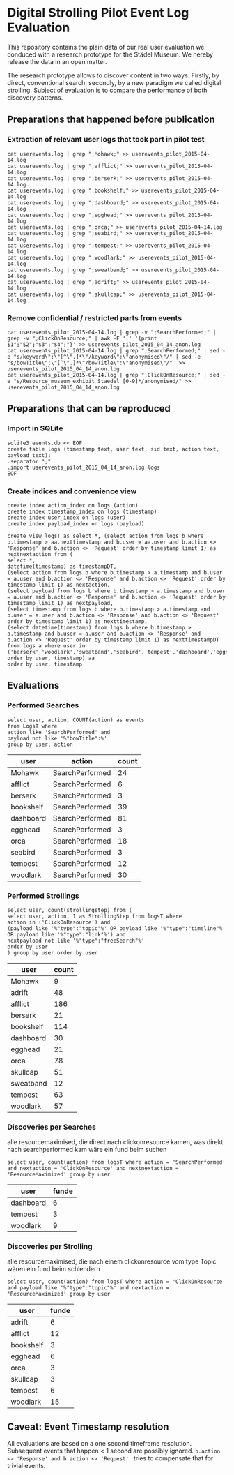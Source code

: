 # Digital Strolling Pilot Event Log Evaluation

This repository contains the plain data of our real user evaluation we conduced with a research prototype for the Städel Museum. We hereby release the data in an open matter.

The research prototype allows to discover content in two ways: Firstly, by direct, conventional search, secondly, by a new paradigm we called digital strolling. Subject of evaluation is to compare the performance of both discovery patterns. 

## Preparations that happened before publication

### Extraction of relevant user logs that took part in pilot test

	cat userevents.log | grep ";Mohawk;" >> userevents_pilot_2015-04-14.log
	cat userevents.log | grep ";afflict;" >> userevents_pilot_2015-04-14.log
	cat userevents.log | grep ";berserk;" >> userevents_pilot_2015-04-14.log
	cat userevents.log | grep ";bookshelf;" >> userevents_pilot_2015-04-14.log
	cat userevents.log | grep ";dashboard;" >> userevents_pilot_2015-04-14.log
	cat userevents.log | grep ";egghead;" >> userevents_pilot_2015-04-14.log
	cat userevents.log | grep ";orca;" >> userevents_pilot_2015-04-14.log
	cat userevents.log | grep ";seabird;" >> userevents_pilot_2015-04-14.log
	cat userevents.log | grep ";tempest;" >> userevents_pilot_2015-04-14.log
	cat userevents.log | grep ";woodlark;" >> userevents_pilot_2015-04-14.log
	cat userevents.log | grep ";sweatband;" >> userevents_pilot_2015-04-14.log
	cat userevents.log | grep ";adrift;" >> userevents_pilot_2015-04-14.log
	cat userevents.log | grep ";skullcap;" >> userevents_pilot_2015-04-14.log


### Remove confidential / restricted parts from events
	cat userevents_pilot_2015-04-14.log | grep -v ";SearchPerformed;" | grep -v ";ClickOnResource;" | awk -F ';' '{print $1";"$2";"$3";"$4";"}' >> userevents_pilot_2015_04_14_anon.log
	cat userevents_pilot_2015-04-14.log | grep ";SearchPerformed;" | sed -e "s/keyword\":\"[^\".]*\"/keyword\":\"anonymised\"/" | sed -e "s/bowTitle\":\"[^\".]*\"/bowTitle\":\"anonymised\"/"  >> userevents_pilot_2015_04_14_anon.log
	cat userevents_pilot_2015-04-14.log | grep ";ClickOnResource;" | sed -e "s/Resource_museum_exhibit_Staedel_[0-9]*/anonymised/" >> userevents_pilot_2015_04_14_anon.log


## Preparations that can be reproduced
### Import in SQLite

	sqlite3 events.db << EOF
	create table logs (timestamp text, user text, sid text, action text, payload text);
	.separator ";"
	.import userevents_pilot_2015_04_14_anon.log logs
	EOF


### Create indices and convenience view

	create index action_index on logs (action)
	create index timestamp_index on logs (timestamp)
	create index user_index on logs (user)
	create index payload_index on logs (payload)
	
	create view logsT as select *, (select action from logs b where b.timestamp > aa.nexttimestamp and b.user = aa.user and b.action <> 'Response' and b.action <> 'Request' order by timestamp limit 1) as nextnextaction from (
	select *,
	datetime(timestamp) as timestampDT,
	(select action from logs b where b.timestamp > a.timestamp and b.user = a.user and b.action <> 'Response' and b.action <> 'Request' order by timestamp limit 1) as nextaction,
	(select payload from logs b where b.timestamp > a.timestamp and b.user = a.user and b.action <> 'Response' and b.action <> 'Request' order by timestamp limit 1) as nextpayload,
	(select timestamp from logs b where b.timestamp > a.timestamp and b.user = a.user and b.action <> 'Response' and b.action <> 'Request' order by timestamp limit 1) as nexttimestamp,
	(select datetime(timestamp) from logs b where b.timestamp > a.timestamp and b.user = a.user and b.action <> 'Response' and b.action <> 'Request' order by timestamp limit 1) as nexttimestampDT
	from logs a where user in ('berserk','woodlark','sweatband','seabird','tempest','dashboard','egghead','Mohawk','orca','afflict','bookshelf','adrift','skullcap') order by user, timestamp) aa
	order by user, timestamp




## Evaluations
### Performed Searches

	select user, action, COUNT(action) as events
	from LogsT where
	action like 'SearchPerformed' and
	payload not like '%"bowTitle":%'
	group by user, action


user|action|count
---|---|---
Mohawk|SearchPerformed|24
afflict|SearchPerformed|6
berserk|SearchPerformed|3
bookshelf|SearchPerformed|39
dashboard|SearchPerformed|81
egghead|SearchPerformed|3
orca|SearchPerformed|18
seabird|SearchPerformed|3
tempest|SearchPerformed|12
woodlark|SearchPerformed|30




### Performed Strollings

	select user, count(strollingstep) from (
	select user, action, 1 as StrollingStep from logsT where
	action in ('ClickOnResource') and
	(payload like '%"type":"topic"%' OR payload like '%"type":"timeline"%' OR payload like '%"type":"link"%') and
	nextpayload not like '%"type":"freeSearch"%'
	order by user
	) group by user order by user

user|count
---|---
Mohawk|9
adrift|48
afflict|186
berserk|21
bookshelf|114
dashboard|30
egghead|21
orca|78
skullcap|51
sweatband|12
tempest|63
woodlark|57


### Discoveries per Searches
alle resourcemaximised, die direct nach clickonresource kamen, was direkt nach searchperformed kam wäre ein fund beim suchen

	select user, count(action) from logsT where action = 'SearchPerformed' and nextaction = 'ClickOnResource' and nextnextaction = 'ResourceMaximized' group by user
	

user|funde
---|---
dashboard|6
tempest|3
woodlark|9


### Discoveries per Strolling
alle resourcemaximised, die nach einem clickonresource vom type Topic wären ein fund beim schlendern

	select user, count(action) from logsT where action = 'ClickOnResource' and payload like '%"type":"topic"%' and nextaction = 'ResourceMaximized' group by user

user|funde
---|---
adrift|6
afflict|12
bookshelf|3
egghead|6
orca|3
skullcap|3
tempest|6
woodlark|15

	





## Caveat: Event Timestamp resolution
All evaluations are based on a one second timeframe resolution. Subsequent events that happen < 1 second are possibly ignored. `b.action <> 'Response' and b.action <> 'Request' ` tries to compensate that for trivial events.


